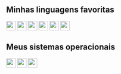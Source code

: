 ## Minhas linguagens favoritas
<spam><img src="https://img.shields.io/badge/HTML-239120?style=for-the-badge&logo=html5&logoColor=white" height="25em"></spam>
<spam><img src="https://img.shields.io/badge/CSS-239120?&style=for-the-badge&logo=css3&logoColor=white" height="25em"></spam>
<spam><img src="https://img.shields.io/badge/JavaScript-F7DF1E?style=for-the-badge&logo=javascript&logoColor=white" height="25em"></spam>
<spam><img src="https://img.shields.io/badge/PHP-777BB4?style=for-the-badge&logo=php&logoColor=white" height="25em"></spam>
<spam><img src="https://img.shields.io/badge/Python-3776AB?style=for-the-badge&logo=python&logoColor=white" height="25em"></spam>
<spam><img src="https://img.shields.io/badge/Shell_Script-121011?style=for-the-badge&logo=gnu-bash&logoColor=white" height="25em"></spam>
<br>
## Meus sistemas operacionais
<spam><img src="https://img.shields.io/badge/Android-3DDC84?style=for-the-badge&logo=android&logoColor=white" height="25em"></spam>
<spam><img src="https://img.shields.io/badge/Windows-0078D6?style=for-the-badge&logo=windows&logoColor=white" height="25em"></spam>
<spam><img src="https://img.shields.io/badge/Linux_Mint-87CF3E?style=for-the-badge&logo=linux-mint&logoColor=white" height="25em"></spam>
